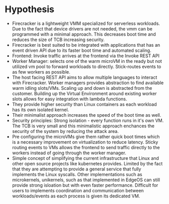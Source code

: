 # Hypothesis
* Firecracker is a lightweight VMM specialized for serverless workloads. Due to the fact that device drivers are not needed, the vmm can be programmed with a minimal approach. This decreases boot time and reduces the size of TCB increasing security.
* Firecracker is best suited to be integrated with applications that has an event driven API due to its faster boot time and automated scaling. 
* Frontend: Invoke traffic arrives at the frontend via the Invoke REST API
* Worker Manager: selects one of the warm microVM in the ready but not utilized vm pool to forward workloads to directly. Stick-routes events to as few workers as possible.
* The host facing REST API aims to allow multiple languages to interact with Firecracker. Worker managers provides abstraction to find available warm idling slots/VMs. Scaling up and down is abstracted from the customer. Building up the Virtual Environment around existing worker slots allows for easy integration with lambda functions.
* They provide higher security than Linux containers as each workload has its own isolated kernel.
* Their minimalist approach increases the speed of the boot time as well. 
* Security principles: Strong isolation - every function runs in it's own VM. The TCB is very small and this minimalistic approach enchances the security of the system by reducing the attack area.
* Pre configuring the microVMs give them rather quick boot times which is a necessary improvement on virtualization to reduce latency. Sticky routing events to VMs allows the frontend to send traffic directly to the workers instead of going through the worker manager.
* Simple concept of simplifying the current infrastructure that Linux and other open source projects like kubernetes provides. Limited by the fact that they are attempting to provide a general service that fully implements the Linux syscalls. Other implementations such as microkernels, unikernels, such as that implemented in EdgeOS can still provide strong isloation but with even faster performance. Difficult for users to implements coordination and communication between workloads/events as each process is given its dedicated VM.
